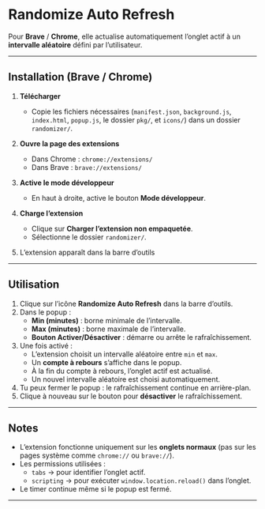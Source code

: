 # Randomize Auto Refresh

Pour **Brave** / **Chrome**, elle actualise automatiquement l’onglet actif à un **intervalle aléatoire** défini par l’utilisateur.

---

## Installation (Brave / Chrome)

1. **Télécharger**
   - Copie les fichiers nécessaires (`manifest.json`, `background.js`, `index.html`, `popup.js`, le dossier `pkg/`, et `icons/`) dans un dossier `randomizer/`.

2. **Ouvre la page des extensions**
   - Dans Chrome : `chrome://extensions/`
   - Dans Brave : `brave://extensions/`

3. **Active le mode développeur**
   - En haut à droite, active le bouton **Mode développeur**.

4. **Charge l’extension**
   - Clique sur **Charger l’extension non empaquetée**.  
   - Sélectionne le dossier `randomizer/`.

5. L’extension apparaît dans la barre d’outils

---

## Utilisation

1. Clique sur l’icône **Randomize Auto Refresh** dans la barre d’outils.  
2. Dans le popup :
   - **Min (minutes)** : borne minimale de l’intervalle.  
   - **Max (minutes)** : borne maximale de l’intervalle.  
   - **Bouton Activer/Désactiver** : démarre ou arrête le rafraîchissement.  
3. Une fois activé :
   - L’extension choisit un intervalle aléatoire entre `min` et `max`.  
   - Un **compte à rebours** s’affiche dans le popup.  
   - À la fin du compte à rebours, l’onglet actif est actualisé.  
   - Un nouvel intervalle aléatoire est choisi automatiquement.  
4. Tu peux fermer le popup : le rafraîchissement continue en arrière-plan.  
5. Clique à nouveau sur le bouton pour **désactiver** le rafraîchissement.

---

## Notes

- L’extension fonctionne uniquement sur les **onglets normaux** (pas sur les pages système comme `chrome://` ou `brave://`).  
- Les permissions utilisées :
  - `tabs` → pour identifier l’onglet actif.  
  - `scripting` → pour exécuter `window.location.reload()` dans l’onglet.  
- Le timer continue même si le popup est fermé.  

---
